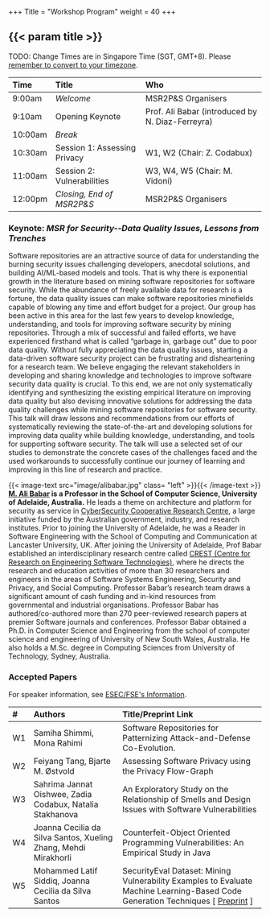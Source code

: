 +++
Title = "Workshop Program"
weight = 40
+++

## {{< param title >}}
TODO: Change
Times are in Singapore Time (SGT, GMT+8). Please [remember to convert to your timezone](https://www.worldtimeserver.com/convert_time_in_SG.aspx).

| **Time**		 | **Title** 				    | **Who**	 			|
|:--			 |:--							|:--		 			|
| 9:00am		 | _Welcome_					| MSR2P&S Organisers	|
| 9:10am		 | Opening Keynote              | Prof. Ali Babar (introduced by N. Diaz-Ferreyra)		|
| 10:00am		 | _Break_	                    |						|
| 10:30am		 | Session 1: Assessing Privacy | W1, W2 (Chair: Z. Codabux)	|
| 11:00am		 | Session 2: Vulnerabilities	| W3, W4, W5 (Chair: M. Vidoni)			|
| 12:00pm		 | _Closing, End of MSR2P&S_	| MSR2P&S Organisers	|







### Keynote: _MSR for Security--Data Quality Issues, Lessons from Trenches_
 
Software repositories are an attractive source of data for understanding the burning security issues challenging developers, anecdotal solutions, and building AI/ML-based models and tools. That is why there is exponential growth in the literature based on mining software repositories for software security. While the abundance of freely available data for research is a fortune, the data quality issues can make software repositories minefields capable of blowing any time and effort budget for a project. Our group has been active in this area for the last few years to develop knowledge, understanding, and tools for improving software security by mining repositories. Through a mix of successful and failed efforts, we have experienced firsthand what is called “garbage in, garbage out” due to poor data quality. Without fully appreciating the data quality issues, starting a data-driven software security project can be frustrating and disheartening for a research team. We believe engaging the relevant stakeholders in developing and sharing knowledge and technologies to improve software security data quality is crucial. To this end, we are not only systematically identifying and synthesizing the existing empirical literature on improving data quality but also devising innovative solutions for addressing the data quality challenges while mining software repositories for software security. This talk will draw lessons and recommendations from our efforts of systematically reviewing the state-of-the-art and developing solutions for improving data quality while building knowledge, understanding, and tools for supporting software security. The talk will use a selected set of our studies to demonstrate the concrete cases of the challenges faced and the used workarounds to successfully continue our journey of learning and improving in this line of research and practice.


{{< image-text src="image/alibabar.jpg" class= "left" >}}{{< /image-text >}}
**[M. Ali Babar](http://malibabar.wordpress.com) is a Professor in the School of Computer Science, University of Adelaide, Australia.** He leads a theme on architecture and platform for security as service in [CyberSecurity Cooperative Research Centre](https://cybersecuritycrc.org.au ), a large initiative funded by the Australian government, industry, and research institutes.  Prior to joining the University of Adelaide, he was a Reader in Software Engineering with the School of Computing and Communication at Lancaster University, UK. After joining the University of Adelaide, Prof Babar established an interdisciplinary research centre called [CREST (Centre for Research on Engineering Software Technologies)](https://www.crest-centre.net ), where he directs the research and education activities of more than 30 researchers and engineers in the areas of Software Systems Engineering, Security and Privacy, and Social Computing. Professor Babar’s research team draws a significant amount of cash funding and in-kind resources from governmental and industrial organisations. Professor Babar has authored/co-authored more than 270 peer-reviewed research papers at premier Software journals and conferences. Professor Babar obtained a Ph.D. in Computer Science and Engineering from the school of computer science and engineering of University of New South Wales, Australia. He also holds a M.Sc. degree in Computing Sciences from University of Technology, Sydney, Australia.






### Accepted Papers

For speaker information, see [ESEC/FSE's Information](https://2022.esec-fse.org/attending/speaker-info).

| **#** | **Authors**                     | **Title/Preprint Link** |
| :--   | :--                             | :--                     |
| W1    | Samiha Shimmi, Mona Rahimi      | Software Repositories for Patternizing Attack-and-Defense Co-Evolution. |
| W2    | Feiyang Tang, Bjarte M. Østvold | Assessing Software Privacy using the Privacy Flow-Graph                 |
| W3    | Sahrima Jannat Oishwee, Zadia Codabux, Natalia Stakhanova | An Exploratory Study on the Relationship of Smells and Design Issues with Software Vulnerabilities |
| W4    | Joanna Cecilia da Silva Santos, Xueling Zhang, Mehdi Mirakhorli | Counterfeit-Object Oriented Programming Vulnerabilities: An Empirical Study in Java |  
| W5    | Mohammed Latif Siddiq, Joanna Cecilia da Silva Santos | SecurityEval Dataset: Mining Vulnerability Examples to Evaluate Machine Learning-Based Code Generation Techniques [  [Preprint](https://s2e-lab.github.io/preprints/msr4ps22-preprint.pdf) ]  |
